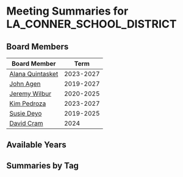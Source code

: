 # Meeting Summaries for LA_CONNER_SCHOOL_DISTRICT

## Board Members

| Board Member       | Term           |
|--------------------|----------------|
| [Alana Quintasket](board_member_255.md) | 2023-2027 |
| [John Agen](board_member_256.md) | 2019-2027 |
| [Jeremy Wilbur](board_member_257.md) | 2020-2025 |
| [Kim Pedroza](board_member_258.md) | 2023-2027 |
| [Susie Deyo](board_member_259.md) | 2019-2025 |
| [David Cram](board_member_260.md) | 2024 |

## Available Years

## Summaries by Tag
